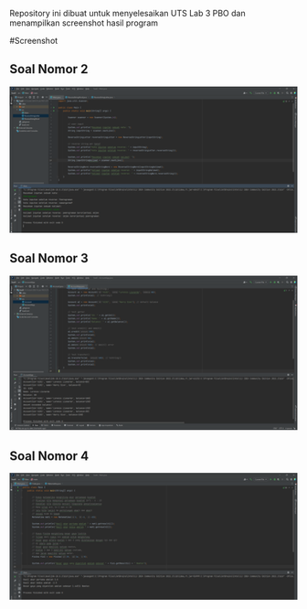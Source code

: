 Repository ini dibuat untuk menyelesaikan UTS Lab 3 PBO dan menampilkan screenshot hasil program

#Screenshot

## Soal Nomor 2
![Soal2](https://github.com/LorenzoLiu75/UTS_Lab3_OOPJava/blob/main/Screenshots/SS_Hasil%20Program_Nomor%202.png)

## Soal Nomor 3
![Soal3](https://github.com/LorenzoLiu75/UTS_Lab3_OOPJava/blob/main/Screenshots/SS_Hasil%20Program_Nomor%203.png)

## Soal Nomor 4
![Soal4](https://github.com/LorenzoLiu75/UTS_Lab3_OOPJava/blob/main/Screenshots/SS_Hasil%20Program_Nomor%204.png)
